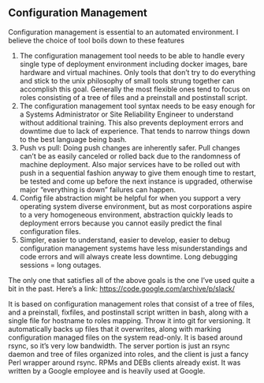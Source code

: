 ## Configuration Management

Configuration management is essential to an automated environment. I believe the choice of tool boils down to these features
1. The configuration management tool needs to be able to handle every single type of deployment environment including docker images, bare hardware and virtual machines. Only tools that don’t try to do everything and stick to the unix philosophy of small tools strung together can accomplish this goal. Generally the most flexible ones tend to focus on roles consisting of a tree of files and a preinstall and postinstall script.
2. The configuration management tool syntax needs to be easy enough for a Systems Administrator or Site Reliability Engineer to understand without additional training. This also prevents deployment errors and downtime due to lack of experience. That tends to narrow things down to the best language being bash.
3. Push vs pull: Doing push changes are inherently safer. Pull changes can’t be as easily canceled or rolled back due to the randomness of machine deployment. Also major services have to be rolled out with push in a sequential fashion anyway to give them enough time to restart, be tested and come up before the next instance is upgraded, otherwise major “everything is down” failures can happen.
4. Config file abstraction might be helpful for when you support a very operating system diverse environment, but as most corporations aspire to a very homogeneous environment, abstraction quickly leads to deployment errors because you cannot easily predict the final configuration files.
5. Simpler, easier to understand, easier to develop, easier to debug configuration management systems have less misunderstandings and code errors and will always create less downtime. Long debugging sessions = long outages.

The only one that satisfies all of the above goals is the one I’ve used quite a bit in the past. Here’s a link: <https://code.google.com/archive/p/slack/>

It is based on configuration management roles that consist of a tree of files, and a preinstall, fixfiles, and postinstall script written in bash, along with a single file for hostname to roles mapping. Throw it into git for versioning. It automatically backs up files that it overwrites, along with marking configuration managed files on the system read-only. It is based around rsync, so it’s very low bandwidth. The server portion is just an rsync daemon and tree of files organized into roles, and the client is just a fancy Perl wrapper around rsync. RPMs and DEBs clients already exist. It was written by a Google employee and is heavily used at Google. 
